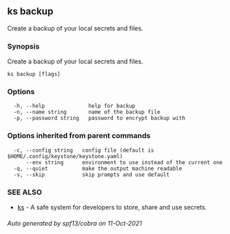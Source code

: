 ## ks backup

Create a backup of your local secrets and files.

### Synopsis

Create a backup of your local secrets and files.

```
ks backup [flags]
```

### Options

```
  -h, --help              help for backup
  -n, --name string       name of the backup file
  -p, --password string   password to encrypt backup with
```

### Options inherited from parent commands

```
  -c, --config string   config file (default is $HOME/.config/keystone/keystone.yaml)
      --env string      environment to use instead of the current one
  -q, --quiet           make the output machine readable
  -s, --skip            skip prompts and use default
```

### SEE ALSO

* [ks](ks.md)	 - A safe system for developers to store, share and use secrets.

###### Auto generated by spf13/cobra on 11-Oct-2021
